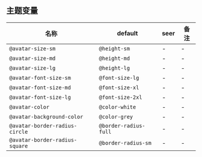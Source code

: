 ## 主题变量

| 名称 | default | seer | 备注 |
| --- | --- | --- | --- |
| `@avatar-size-sm` | `@height-sm` | - | - |
| `@avatar-size-md` | `@height-md` | - | - |
| `@avatar-size-lg` | `@height-lg` | - | - |
| `@avatar-font-size-sm` | `@font-size-lg` | - | - |
| `@avatar-font-size-md` | `@font-size-xl` | - | - |
| `@avatar-font-size-lg` | `@font-size-2xl` | - | - |
| `@avatar-color` | `@color-white` | - | - |
| `@avatar-background-color` | `@color-grey` | - | - |
| `@avatar-border-radius-circle` | `@border-radius-full` | - | - |
| `@avatar-border-radius-square` | `@border-radius-sm` | - | - |
